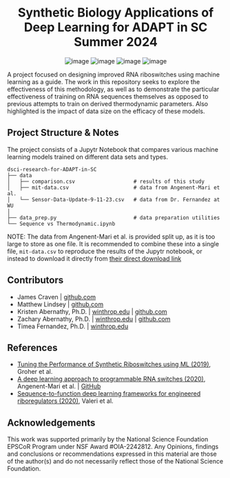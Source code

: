 <h1 align="center">
  Synthetic Biology Applications of Deep Learning for ADAPT in SC Summer 2024
</h1>

<span align="center">
  
  ![image](https://img.shields.io/badge/Python-FFD43B?style=for-the-badge&logo=python&logoColor=blue)
  ![image](https://img.shields.io/badge/Jupyter-F37626.svg?&style=for-the-badge&logo=Jupyter&logoColor=white)
  ![image](https://img.shields.io/badge/scikit--learn-%23F7931E.svg?style=for-the-badge&logo=scikit-learn&logoColor=white)
  ![image](https://img.shields.io/badge/TensorFlow-FF6F00?style=for-the-badge&logo=tensorflow&logoColor=white)
  
</span>

A project focused on designing improved RNA riboswitches using machine learning as a guide. The work in this repository
seeks to explore the effectiveness of this methodology, as well as to demonstrate the particular effectiveness of training
on RNA sequences themselves as opposed to previous attempts to train on derived thermodynamic parameters. Also highlighted
is the impact of data size on the efficacy of these models.

Project Structure & Notes
-------------------------
The project consists of a Jupytr Notebook that compares various machine learning models trained on different data sets
and types.
```
dsci-research-for-ADAPT-in-SC
├── data
│   ├── comparison.csv                   # results of this study
│   ├── mit-data.csv                     # data from Angenent-Mari et al.
│   └── Sensor-Data-Update-9-11-23.csv   # data from Dr. Fernandez at WU
│
├── data_prep.py                         # data preparation utilities
└── Sequence vs Thermodynamic.ipynb    
```
NOTE: The data from Angenent-Mari et al. is provided split up, as it is too large to store as one file. It is recommended to
combine these into a single file, `mit-data.csv` to reproduce the results of the Jupytr notebook, or instead to download it directly
from [their direct download link](https://drive.google.com/file/d/1t_OXvtW-hEGRt3-mgNlyBKHBqro2Z572/view?usp=sharing)

Contributors
------------
- James Craven             | [github.com](https://github.com/4jamesccraven) 
- Matthew Lindsey          | [github.com](https://github.com/MatthewLindsey75)
- Kristen Abernathy, Ph.D. | [winthrop.edu](https://www.winthrop.edu/cas/faculty/abernathy-kristen.aspx) | [github.com](https://github.com/kabernathy)
- Zachary Abernathy, Ph.D. | [winthrop.edu](https://www.winthrop.edu/cas/faculty/abernathy-zachary.aspx) | [github.com](https://github.com/zabernathy)
- Timea Fernandez, Ph.D.   | [winthrop.edu](https://www.winthrop.edu/cas/faculty/fernandez-timea.aspx)

References
----------
- [Tuning the Performance of Synthetic Riboswitches using ML (2019)](https://pubs.acs.org/doi/pdf/10.1021/acssynbio.8b00207), Groher et al.
- [A deep learning approach to programmable RNA switches (2020)](https://www.nature.com/articles/s41467-020-18677-1), Angenent-Mari et al. | [GitHub](https://github.com/lrsoenksen/CL_RNA_SynthBio/tree/master)
- [Sequence-to-function deep learning frameworks for engineered riboregulators (2020)](https://www.nature.com/articles/s41467-020-18676-2#MOESM1), Valeri et al.

Acknowledgements
----------------
This work was supported primarily by the National Science Foundation EPSCoR Program under NSF Award #OIA-2242812. Any Opinions, findings and conclusions
or recommendations expressed in this material are those of the author(s) and do not necessarily reflect those of the National Science Foundation.
